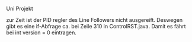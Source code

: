 Uni Projekt

zur Zeit ist der PID regler des Line Followers nicht ausgereift. Deswegen gibt es eine if-Abfrage ca. bei Zeile 310 in ControlRST.java. Damit es fährt bei int version = 0 eintragen.
